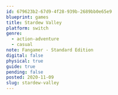 ```yaml
---
id: 679623b2-67d9-4f28-939b-2689bb0e65e9
blueprint: games
title: Stardew Valley
platform: switch
genre:
  - action-adventure
  - casual
note: Fangamer - Standard Edition
digital: false
physical: true
guide: true
pending: false
posted: 2020-11-09
slug: stardew-valley
---
```

